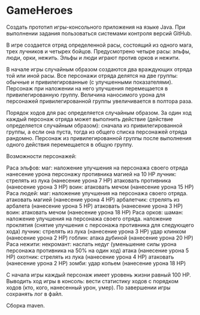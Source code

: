 # GameHeroes
Создать прототип игры-консольного приложения на языке Java. При выполнении задания пользоваться системами контроля версий GitHub.

В игре создается отряд определенной расы, состоящий из одного мага, трех лучников и четырех бойцов.
Предусмотрено четыре расы: эльфы, люди, орки, нежить. Эльфы и люди играют против орков и нежити.

В начале игры случайным образом создаются два враждующих отряда той или иной расы.
Все персонажи отряда делятся на две группы: обычные и привилегированные (с улучшенными показателями). Персонаж при наложении на него улучшения перемещается в привилегированную группу. Величина наносимого урона для персонажей привилегированной группы увеличивается в полтора раза. 

Порядок ходов для рас определяется случайным образом. За один ход каждый персонаж отряда может выполнить действие (действие определяется случайным образом): сначала из привилегированной группы, а если она пуста, тогда из общего списка персонажей отряда рандомно. Персонаж из привилегированной группы после выполнения одного действия перемещается в общую группу. 

Возможности персонажей:

Раса эльфов:
маг:
наложение улучшения на персонажа своего отряда
нанесение урона персонажу противника магией на 10 HP
лучник:
стрелять из лука (нанесение урона 7 HP)
атаковать противника (нанесение урона 3 HP)
воин:
атаковать мечом (нанесение урона 15 HP)
Раса людей:
маг:
наложение улучшения на персонажа своего отряда.
атаковать магией (нанесение урона 4 HP)
арбалетчик:
стрелять из арбалета (нанесение урона 5 HP)
атаковать (нанесение урона 3 HP)
воин:
атаковать мечом (нанесение урона 18 HP)
Раса орков:
шаман:
наложение улучшения на персонажа своего отряда.
наложение проклятия (снятие улучшения с персонажа противника для следующего хода)
лучник:
стрелять из лука (нанесение урона 3 HP)
удар клинком (нанесение урона 2 HP)
гоблин:
атака дубиной (нанесение урона 20 HP)
Раса нежити:
некромант:
наслать недуг (уменьшение силы урона персонажа противника на 50% на один ход)
атака (нанесение урона 5 HP)
охотник:
стрелять из лука (нанесение урона 4 HP)
атаковать (нанесение урона 2 HP)
зомби:
удар копьем (нанесение урона 18 HP)

С начала игры каждый персонаж имеет уровень жизни равный 100 HP.
Выводить ход игры в консоль: вести статистику ходов с порядком ходов (кто, кого, нанесенный урон, умер). По завершении игры сохранять лог в файл.

Сборка maven.
